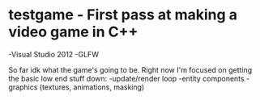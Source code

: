 testgame - First pass at making a video game in C++
========

-Visual Studio 2012
-GLFW
 
So far idk what the game's going to be. Right now I'm focused on getting the basic low end stuff down:
-update/render loop
-entity components
-graphics (textures, animations, masking) 